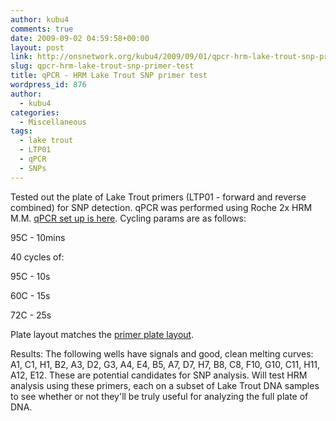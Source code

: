 ```yaml
---
author: kubu4
comments: true
date: 2009-09-02 04:59:58+00:00
layout: post
link: http://onsnetwork.org/kubu4/2009/09/01/qpcr-hrm-lake-trout-snp-primer-test/
slug: qpcr-hrm-lake-trout-snp-primer-test
title: qPCR - HRM Lake Trout SNP primer test
wordpress_id: 876
author:
  - kubu4
categories:
  - Miscellaneous
tags:
  - lake trout
  - LTP01
  - qPCR
  - SNPs
---
```


Tested out the plate of Lake Trout primers (LTP01 - forward and reverse combined) for SNP detection. qPCR was performed using Roche 2x HRM M.M. [qPCR set up is here](http://eagle.fish.washington.edu/Arabidopsis/Notebook%20Workup%20Files/20090901-01.jpg). Cycling params are as follows:

95C - 10mins

40 cycles of:

95C - 10s

60C - 15s

72C - 25s

Plate layout matches the [primer plate layout](https://spreadsheets.google.com/ccc?key=tg7mtIbECmdwRrBdQr3lOnA).

Results: The following wells have signals and good, clean melting curves: A1, C1, H1, B2, A3, D2, G3, A4, E4, B5, A7, D7, H7, B8, C8, F10, G10, C11, H11, A12, E12. These are potential candidates for SNP analysis. Will test HRM analysis using these primers, each on a subset of Lake Trout DNA samples to see whether or not they'll be truly useful for analyzing the full plate of DNA.
